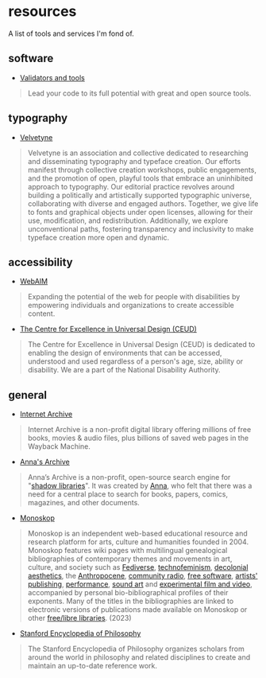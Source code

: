 # resources

A list of tools and services I'm fond of.

## software

- [Validators and tools](https://www.w3.org/developers/tools/)
> Lead your code to its full potential with great and open source tools.

## typography

- [Velvetyne](https://velvetyne.fr)
> Velvetyne is an association and collective dedicated to researching and disseminating typography and typeface creation. Our efforts manifest through collective creation workshops, public engagements, and the promotion of open, playful tools that embrace an uninhibited approach to typography. Our editorial practice revolves around building a politically and artistically supported typographic universe, collaborating with diverse and engaged authors. Together, we give life to fonts and graphical objects under open licenses, allowing for their use, modification, and redistribution. Additionally, we explore unconventional paths, fostering transparency and inclusivity to make typeface creation more open and dynamic.

## accessibility

- [WebAIM](https://webaim.org)
> Expanding the potential of the web for people with disabilities by empowering individuals and organizations to create accessible content.

- [The Centre for Excellence in Universal Design (CEUD)](https://universaldesign.ie)
> The Centre for Excellence in Universal Design (CEUD) is dedicated to enabling the design of environments that can be accessed, understood and used regardless of a person's age, size, ability or disability. We are a part of the National Disability Authority.

## general

- [Internet Archive](https://archive.org/)
> Internet Archive is a non-profit digital library offering millions of free books, movies & audio files, plus billions of saved web pages in the Wayback Machine.

- [Anna's Archive](https://annas-archive.org)
> Anna’s Archive is a non-profit, open-source search engine for "[shadow libraries](https://en.wikipedia.org/wiki/Shadow_library)". It was created by [Anna](https://annas-blog.org/), who felt that there was a need for a central place to search for books, papers, comics, magazines, and other documents.

- [Monoskop](https://monoskop.org/)
> Monoskop is an independent web-based educational resource and research platform for arts, culture and humanities founded in 2004. Monoskop features wiki pages with multilingual genealogical bibliographies of contemporary themes and movements in art, culture, and society such as [Fediverse](https://monoskop.org/Fediverse), [technofeminism](https://monoskop.org/Technofeminism), [decolonial aesthetics](https://monoskop.org/Decolonial_aesthetics), the [Anthropocene](https://monoskop.org/Anthropocene), [community radio](https://monoskop.org/Community_radio), [free software](https://monoskop.org/Free_software), [artists' publishing](https://monoskop.org/Artists%27_publishing), [performance](https://monoskop.org/Performance), [sound art](https://monoskop.org/Sound_art) and [experimental film and video](https://monoskop.org/Experimental_film), accompanied by personal bio-bibliographical profiles of their exponents. Many of the titles in the bibliographies are linked to electronic versions of publications made available on Monoskop or other [free/libre libraries](https://monoskop.org/Shadow_libraries). (2023)

- [Stanford Encyclopedia of Philosophy](https://plato.stanford.edu/index.html)
> The Stanford Encyclopedia of Philosophy organizes scholars from around the world in philosophy and related disciplines to create and maintain an up-to-date reference work.